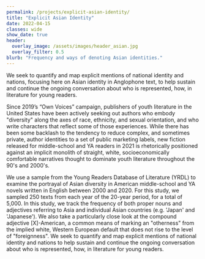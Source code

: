 ```yaml
---
permalink: /projects/explicit-asian-identity/
title: "Explicit Asian Identity"
date: 2022-04-15
classes: wide
show_date: true
header:
  overlay_image: /assets/images/header_asian.jpg
  overlay_filter: 0.5
blurb: "Frequency and ways of denoting Asian identities."
---
```


We seek to quantify and map explicit mentions of national identity and nations, focusing here on Asian identity in Anglophone text, to help sustain and continue the ongoing conversation about who is represented, how, in literature for young readers.

Since 2019’s “Own Voices” campaign, publishers of youth literature in the United States have been actively seeking out authors who embody "diversity" along the axes of race, ethnicity, and sexual orientation, and who write characters that reflect some of those experiences. While there has been some backlash to the tendency to reduce complex, and sometimes private, author identities to a set of public marketing labels, new fiction released for middle-school and YA readers in 2021 is rhetorically positioned against an implicit monolith of straight, white, socioeconomically comfortable narratives thought to dominate youth literature throughout the 90's and 2000's.

We use a sample from the Young Readers Database of Literature (YRDL) to examine the portrayal of Asian diversity in American middle-school and YA novels written in English between 2000 and 2020. For this study, we sampled 250 texts from each year of the 20-year period, for a total of 5,000. In this study, we track the frequency of both proper nouns and adjectives referring to Asia and individual Asian countries (e.g. 'Japan' and 'Japanese'). We also take a particularly close look at the compound adjective [X]-American, a common means of marking an "otherness" from the implied white, Western European default that does not rise to the level of "foreignness". We seek to quantify and map explicit mentions of national identity and nations to help sustain and continue the ongoing conversation about who is represented, how, in literature for young readers.
